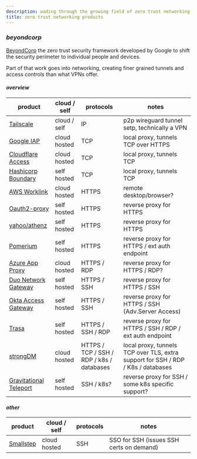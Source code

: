 ```yaml
---
description: wading through the growing field of zero trust networking products
title: zero trust networking products
---
```


### _beyondcorp_

[BeyondCorp](https://www.beyondcorp.com/)
the zero trust security framework developed by Google
to shift the security perimeter to individual people and devices.

Part of that work goes into networking,
creating finer grained tunnels and access controls than what VPNs offer.

#### _overview_

| product                                 | cloud / self | protocols                                 | notes                                                                            |
| --------------------------------------- | ------------ | ----------------------------------------- | -------------------------------------------------------------------------------- |
| [Tailscale][tailscale]                  | cloud / self | IP                                        | p2p wireguard tunnel setp, technically a VPN                                     |
| [Google IAP][google]                    | cloud hosted | TCP                                       | local proxy, tunnels TCP over HTTPS                                              |
| [Cloudflare Access][cloudflare]         | cloud hosted | TCP                                       | local proxy, tunnels TCP                                                         |
| [Hashicorp Boundary][boundary]          | self hosted  | TCP                                       | local proxy, tunnels TCP                                                         |
| [AWS Worklink][aws]                     | cloud hosted | HTTPS                                     | remote desktop/browser?                                                          |
| [Oauth2-proxy][oauth2proxy]             | self hosted  | HTTPS                                     | reverse proxy for HTTPS                                                          |
| [yahoo/athenz][athenz]                  | self hosted  | HTTPS                                     | reverse proxy for HTTPS                                                          |
| [Pomerium][pomerium]                    | self hosted  | HTTPS                                     | reverse proxy for HTTPS / ext auth endpoint                                      |
| [Azure App Proxy][azure]                | cloud hosted | HTTPS / RDP                               | reverse proxy for HTTPS / RDP?                                                   |
| [Duo Network Gateway][duo]              | self hosted  | HTTPS / SSH                               | reverse proxy for HTTPS / SSH                                                    |
| [Okta Access Gateway][okta]             | self hosted  | HTTPS / SSH                               | reverse proxy for HTTPS / SSH (Adv.Server Access)                                |
| [Trasa][trasa]                          | self hosted  | HTTPS / SSH / RDP                         | reverse proxy for HTTPS / SSH / RDP / ext auth endpoint                          |
| [strongDM][strongdm]                    | cloud hosted | HTTPS / TCP / SSH / RDP / k8s / databases | local proxy, tunnels TCP over TLS, extra support for SSH / RDP / K8s / databases |
| [Gravitational Teleport][gravitational] | self hosted  | SSH / k8s?                                | reverse proxy for SSH / some k8s specific support?                               |

#### _other_

| product                | cloud / self | protocols | notes                                    |
| ---------------------- | ------------ | --------- | ---------------------------------------- |
| [Smallstep][smallstep] | cloud hosted | SSH       | SSO for SSH (issues SSH certs on demand) |

[aws]: https://aws.amazon.com/worklink/
[azure]: https://docs.microsoft.com/en-us/azure/active-directory/manage-apps/application-proxy
[boundary]: https://www.boundaryproject.io/
[cloudflare]: https://www.cloudflare.com/teams/access/
[duo]: https://duo.com/docs/dng
[google]: https://cloud.google.com/iap
[okta]: https://www.okta.com/products/access-gateway/
[pomerium]: https://pomerium.io/
[gravitational]: https://gravitational.com/teleport/
[sshcom]: https://www.ssh.com/products/privx/
[athenz]: https://github.com/yahoo/athenz
[nassh]: https://github.com/zyclonite/nassh-relay
[oauth2proxy]: https://github.com/oauth2-proxy/oauth2-proxy
[smallstep]: https://smallstep.com/
[strongdm]: https://www.strongdm.com/
[tailscale]: https://tailscale.com/
[trasa]: https://www.trasa.io/
[zscaler]: https://www.zscaler.com/products/zscaler-private-access
